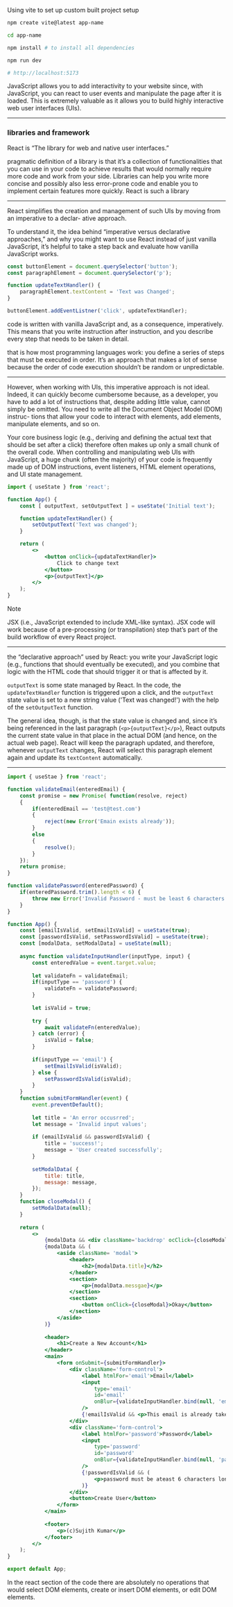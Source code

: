 
Using vite to set up custom built project setup
```bash
npm create vite@latest app-name

cd app-name

npm install # to install all dependencies

npm run dev

# http://localhost:5173
```

JavaScript allows you to add interactivity
to your website since, with JavaScript, you can react to user events and manipulate the page after it is
loaded. This is extremely valuable as it allows you to build highly interactive web user interfaces (UIs).

____

### libraries and framework

React is “The library for web and native user interfaces.”

pragmatic definition of a library is that it’s a collection of functionalities that you can use
in your code to achieve results that would normally require more code and work from your side.
Libraries can help you write more concise and possibly also less error-prone code and enable you to
implement certain features more quickly.
React is such a library

___

React simplifies the creation and management of such UIs by moving from an imperative to a declar-
ative approach.

To understand it, the idea behind “imperative versus declarative
approaches,” and why you might want to use React instead of just vanilla JavaScript, it’s helpful to take
a step back and evaluate how vanilla JavaScript works.

```js
const buttonElement = document.querySelector('button');
const paragraphElement = document.querySelector('p');

function updateTextHandler() {
	paragraphElement.textContent = 'Text was Changed';
}

buttonElement.addEventListner('click', updateTextHandler);
```

code is written with vanilla JavaScript and, as a consequence, imperatively. This means that you write instruction after instruction, and you describe every step that needs to be taken in detail.

that is how most programming languages work: you define a series of steps that must be executed in order. It’s an approach that makes a lot of sense because the order of code execution shouldn’t be random or unpredictable.


___

However, when working with UIs, this imperative approach is not ideal. Indeed, it can quickly become
cumbersome because, as a developer, you have to add a lot of instructions that, despite adding little
value, cannot simply be omitted. You need to write all the Document Object Model (DOM) instruc-
tions that allow your code to interact with elements, add elements, manipulate elements, and so on.

Your core business logic (e.g., deriving and defining the actual text that should be set after a click)
therefore often makes up only a small chunk of the overall code. When controlling and manipulating
web UIs with JavaScript, a huge chunk (often the majority) of your code is frequently made up of DOM
instructions, event listeners, HTML element operations, and UI state management.

```jsx
import { useState } from 'react';

function App() {
	const [ outputText, setOutputText ] = useState('Initial text');

	function updateTextHandler() {
		setOutputText('Text was changed');	
	}

	return (
		<>
			<button onClick={updataTextHandler}>
				Click to change text
			</button>
			<p>{outputText}</p>
		</>
	);
}
```

>[!note]
>JSX (i.e., JavaScript extended to include XML-like syntax).
>JSX code will work because of a pre-processing (or transpilation) step that’s part of the build workflow of every React project.


___

the “declarative approach” used by React: you write your JavaScript logic (e.g., functions that should eventually be executed), and you combine that logic with the HTML code that should trigger it or that is affected by it.

`outputText` is some state managed by React. In the code, the `updateTextHandler` function is triggered upon a click, and the `outputText` state value is set to a new string value ('Text was changed!') with the help of the `setOutputText` function.

The general idea, though, is that the state value is changed and, since it’s being referenced in the last paragraph (`<p>{outputText}</p>`), React outputs the current state value in that place in the actual DOM (and hence, on the actual web page). React will keep the paragraph updated, and therefore, whenever `outputText` changes, React will select this paragraph element again and update its `textContent` automatically.

___

```jsx
import { useStae } from 'react';

function validateEmail(enteredEmail) {
	const promise = new Promise( function(resolve, reject) 
	{
		if(enteredEmail == 'test@test.com') 
		{
			reject(new Error('Emain exists already'));
		}
		else
		{
			resolve();
		}
	});
	return promise;
}

function validatePassword(enteredPassword) {
	if(enteredPassword.trim().length < 6) {
		throw new Error('Invalid Password - must be least 6 characters');
	}
}

function App() {
	const [emailIsValid, setEmailIsValid] = useState(true);
	const [passwordIsValid, setPasswordIsValid] = useState(true);
	const [modalData, setModalData] = useState(null);
	
	async function validateInputHandler(inputType, input) {
		const enteredValue = event.target.value;
		
		let validateFn = validateEmail;
		if(inputType == 'password') {
			validateFn = validatePassword;
		}
		
		let isValid = true;
		
		try {
			await validateFn(enteredValue);
		} catch (error) {
			isValid = false;
		}
		
		if(inputType == 'email') {
			setEmailIsValid(isValid);
		} else {
			setPasswordIsValid(isValid);
		}
	}	
	function submitFormHandler(event) {
		event.preventDefault();
		
		let title = 'An error occusrred';
		let message = 'Invalid input values';
		
		if (emailIsValid && passwordIsValid) {
			title = 'success!';
			message = 'User created successfully';
		}
		
		setModalData( {
			title: title,
			message: message,
		});
	}
	function closeModal() {
		setModalData(null);
	}
	
	return (
		<>
			{modalData && <div className='backdrop' ocClick={closeModal}></div>}
			{modalData && (
				<aside className= 'modal'>
					<header>
						<h2>{modalData.title}</h2>
					</header>
					<section>
						<p>{modalData.messgae}</p>
					</section>
					<section>
						<button onClick={closeModal}>Okay</button>
					</section>
				</aside>
			)}
			
			<header>
				<h1>Create a New Account</h1>
			</header>
			<main>
				<form onSubmit={submitFormHandler}>
					<div className='form-control'>
						<label htmlFor='email'>Email</label>
						<input
							type='email'
							id='email'
							onBlur={validateInputHandler.bind(null, 'email')}
						/>
						{!emailIsValid && <p>This email is already taken!</p>}
					</div>
					<div className='form-control'>
						<label htmlFor='password'>Password</label>
						<input
							type='password'
							id='password'
							onBlur={validateInputHandler.bind(null, 'password')}
						/>
						{!passwordIsValid && (
							<p>password must be ateast 6 characters long</p>
						)}
					</div>
					<button>Create User</button>
				</form>
			</main>
			
			<footer>
				<p>(c)Sujith Kumar</p>
			</footer>
		</>
	);
}

export default App;
```

In the react section of the code there are absolutely no operations that would select DOM elements, create or insert DOM elements,
or edit DOM elements.

